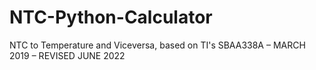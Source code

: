 # NTC-Python-Calculator
NTC to Temperature and Viceversa, based on  TI's  SBAA338A – MARCH 2019 – REVISED JUNE 2022
